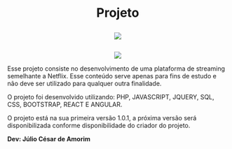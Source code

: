 <h1 align="center"> Projeto 

<p align="center">
  <img src="https://user-images.githubusercontent.com/98892057/194957263-45f3b2e3-80bf-4d90-957c-4a20a5ebd03e.png">
</p></h1>

<p align="center">
  <img src="http://img.shields.io/static/v1?label=STATUS&message=EM%20DESENVOLVIMENTO&color=GREEN&style=for-the-badge">
</p></h1>

<p> 
  Esse projeto consiste no desenvolvimento de uma plataforma de streaming semelhante a Netflix. Esse conteúdo serve apenas para fins de estudo e não deve ser utilizado para qualquer outra finalidade.
 </p>
 <p>
  O projeto foi desenvolvido utilizando: PHP, JAVASCRIPT, JQUERY, SQL, CSS, BOOTSTRAP, REACT E ANGULAR.
 </p>
 <p>
  O projeto está na sua primeira versão 1.0.1, a próxima versão será disponibilizada conforme disponibilidade do criador do projeto.
 </p>
 <p>
 <b> Dev: Júlio César de Amorim </b>
 </p>
